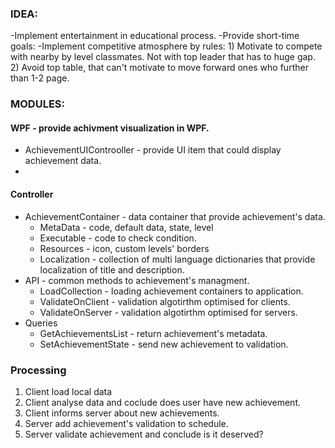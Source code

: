 ﻿### IDEA:
-Implement entertainment in educational process.
-Provide short-time goals:
-Implement competitive atmosphere by rules:
	1) Motivate to compete with nearby by level classmates. Not with top leader that has to huge gap.
	2) Avoid top table, that can't motivate to move forward ones who further than 1-2 page. 

### MODULES:
#### WPF - provide achivment visualization in WPF.
- AchievementUIControoller - provide UI item that could display achievement data.
- 
#### Controller
- AchievementContainer - data container that provide achievement's data.
	- MetaData - code, default data, state, level
	- Executable - code to check condition.
	- Resources - icon, custom levels' borders
	- Localization - collection of multi language dictionaries that provide localization of title and description.
- API - common methods to achievement's managment.
	- LoadCollection - loading achievement containers to application.
	- ValidateOnClient - validation algotirthm optimised for clients.
	- ValidateOnServer - validation algotirthm optimised for servers.
- Queries
	- GetAchievementsList - return achievement's metadata.
	- SetAchievementState - send new achievement to validation.

### Processing
1) Client load local data
2) Client analyse data and coclude does user have new achievement.
3) Client informs server about new achievements.
4) Server add achievement's validation to schedule.
5) Server validate achievement and conclude is it deserved?
